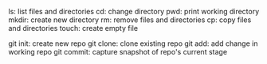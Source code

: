 ls: list files and directories
cd: change directory
pwd: print working directory
mkdir: create new directory
rm: remove files and directories
cp: copy files and directories
touch: create empty file

git init: create new repo
git clone: clone existing repo
git add: add change in working repo
git commit: capture snapshot of repo's current stage
